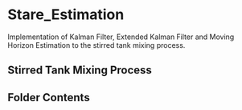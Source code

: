 # Stare_Estimation
Implementation of Kalman Filter, Extended Kalman Filter and Moving Horizon Estimation to the stirred tank mixing process.


## Stirred Tank Mixing Process



## Folder Contents 
